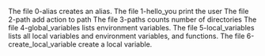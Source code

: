 The file 0-alias creates an alias.
The file 1-hello_you print the user
The file 2-path add action to path
The file 3-paths counts number of directories
The file 4-global_variables  lists environment variables.
The file 5-local_variables lists all local variables and environment variables, and functions.
The file 6-create_local_variable create a local variable.
